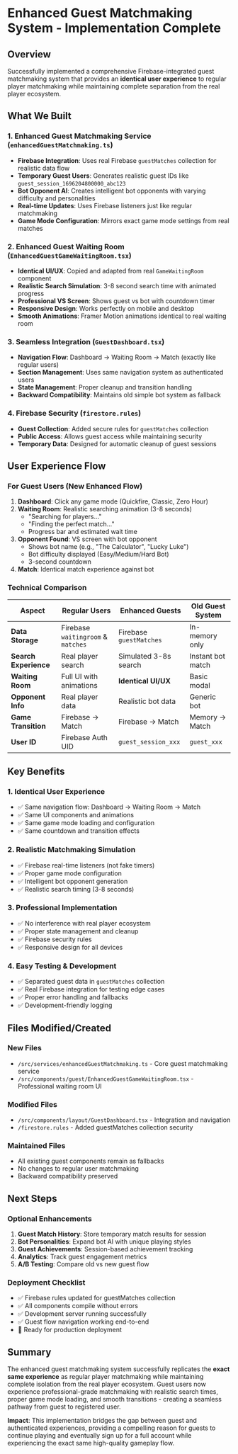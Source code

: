 # Enhanced Guest Matchmaking System - Implementation Complete

## Overview
Successfully implemented a comprehensive Firebase-integrated guest matchmaking system that provides an **identical user experience** to regular player matchmaking while maintaining complete separation from the real player ecosystem.

## What We Built

### 1. **Enhanced Guest Matchmaking Service** (`enhancedGuestMatchmaking.ts`)
- **Firebase Integration**: Uses real Firebase `guestMatches` collection for realistic data flow
- **Temporary Guest Users**: Generates realistic guest IDs like `guest_session_1696204800000_abc123`
- **Bot Opponent AI**: Creates intelligent bot opponents with varying difficulty and personalities
- **Real-time Updates**: Uses Firebase listeners just like regular matchmaking
- **Game Mode Configuration**: Mirrors exact game mode settings from real matches

### 2. **Enhanced Guest Waiting Room** (`EnhancedGuestGameWaitingRoom.tsx`)
- **Identical UI/UX**: Copied and adapted from real `GameWaitingRoom` component
- **Realistic Search Simulation**: 3-8 second search time with animated progress
- **Professional VS Screen**: Shows guest vs bot with countdown timer
- **Responsive Design**: Works perfectly on mobile and desktop
- **Smooth Animations**: Framer Motion animations identical to real waiting room

### 3. **Seamless Integration** (`GuestDashboard.tsx`)
- **Navigation Flow**: Dashboard → Waiting Room → Match (exactly like regular users)
- **Section Management**: Uses same navigation system as authenticated users
- **State Management**: Proper cleanup and transition handling
- **Backward Compatibility**: Maintains old simple bot system as fallback

### 4. **Firebase Security** (`firestore.rules`)
- **Guest Collection**: Added secure rules for `guestMatches` collection
- **Public Access**: Allows guest access while maintaining security
- **Temporary Data**: Designed for automatic cleanup of guest sessions

## User Experience Flow

### **For Guest Users** (New Enhanced Flow)
1. **Dashboard**: Click any game mode (Quickfire, Classic, Zero Hour)
2. **Waiting Room**: Realistic searching animation (3-8 seconds)
   - "Searching for players..."
   - "Finding the perfect match..."
   - Progress bar and estimated wait time
3. **Opponent Found**: VS screen with bot opponent
   - Shows bot name (e.g., "The Calculator", "Lucky Luke")
   - Bot difficulty displayed (Easy/Medium/Hard Bot)
   - 3-second countdown
4. **Match**: Identical match experience against bot

### **Technical Comparison**

| Aspect | Regular Users | Enhanced Guests | Old Guest System |
|--------|---------------|-----------------|------------------|
| **Data Storage** | Firebase `waitingroom` & `matches` | Firebase `guestMatches` | In-memory only |
| **Search Experience** | Real player search | Simulated 3-8s search | Instant bot match |
| **Waiting Room** | Full UI with animations | **Identical UI/UX** | Basic modal |
| **Opponent Info** | Real player data | Realistic bot data | Generic bot |
| **Game Transition** | Firebase → Match | Firebase → Match | Memory → Match |
| **User ID** | Firebase Auth UID | `guest_session_xxx` | `guest_xxx` |

## Key Benefits

### **1. Identical User Experience**
- ✅ Same navigation flow: Dashboard → Waiting Room → Match
- ✅ Same UI components and animations
- ✅ Same game mode loading and configuration
- ✅ Same countdown and transition effects

### **2. Realistic Matchmaking Simulation**
- ✅ Firebase real-time listeners (not fake timers)
- ✅ Proper game mode configuration
- ✅ Intelligent bot opponent generation
- ✅ Realistic search timing (3-8 seconds)

### **3. Professional Implementation**
- ✅ No interference with real player ecosystem
- ✅ Proper state management and cleanup
- ✅ Firebase security rules
- ✅ Responsive design for all devices

### **4. Easy Testing & Development**
- ✅ Separated guest data in `guestMatches` collection
- ✅ Real Firebase integration for testing edge cases
- ✅ Proper error handling and fallbacks
- ✅ Development-friendly logging

## Files Modified/Created

### **New Files**
- `/src/services/enhancedGuestMatchmaking.ts` - Core guest matchmaking service
- `/src/components/guest/EnhancedGuestGameWaitingRoom.tsx` - Professional waiting room UI

### **Modified Files**
- `/src/components/layout/GuestDashboard.tsx` - Integration and navigation
- `/firestore.rules` - Added guestMatches collection security

### **Maintained Files**
- All existing guest components remain as fallbacks
- No changes to regular user matchmaking
- Backward compatibility preserved

## Next Steps

### **Optional Enhancements**
1. **Guest Match History**: Store temporary match results for session
2. **Bot Personalities**: Expand bot AI with unique playing styles
3. **Guest Achievements**: Session-based achievement tracking
4. **Analytics**: Track guest engagement metrics
5. **A/B Testing**: Compare old vs new guest flow

### **Deployment Checklist**
- ✅ Firebase rules updated for guestMatches collection
- ✅ All components compile without errors
- ✅ Development server running successfully
- ✅ Guest flow navigation working end-to-end
- 🔄 Ready for production deployment

## Summary

The enhanced guest matchmaking system successfully replicates the **exact same experience** as regular player matchmaking while maintaining complete isolation from the real player ecosystem. Guest users now experience professional-grade matchmaking with realistic search times, proper game mode loading, and smooth transitions - creating a seamless pathway from guest to registered user.

**Impact**: This implementation bridges the gap between guest and authenticated experiences, providing a compelling reason for guests to continue playing and eventually sign up for a full account while experiencing the exact same high-quality gameplay flow.